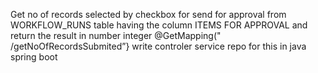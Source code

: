 Get no of records selected by checkbox for send for approval from WORKFLOW_RUNS table having the column ITEMS FOR APPROVAL and return the result in number integer @GetMapping(" /getNoOfRecordsSubmited”} write controler service repo for this in java spring boot
